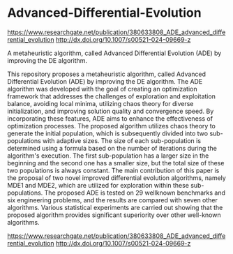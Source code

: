 # Advanced-Differential-Evolution

https://www.researchgate.net/publication/380633808_ADE_advanced_differential_evolution
http://dx.doi.org/10.1007/s00521-024-09669-z

A metaheuristic algorithm, called Advanced Differential Evolution (ADE) by improving the DE algorithm.

This repository proposes a metaheuristic algorithm, called Advanced Differential Evolution (ADE) by improving the DE algorithm. The ADE algorithm was developed with the goal of creating an optimization framework that addresses the challenges of exploration and exploitation balance, avoiding local minima, utilizing chaos theory for diverse initialization, and improving solution quality and convergence speed. By incorporating these features, ADE aims to enhance the effectiveness of optimization processes. The proposed algorithm utilizes chaos theory to generate the initial population, which is subsequently divided into two sub-populations with adaptive sizes. The size of each sub-population is determined using a formula based on the number of iterations during the algorithm's execution. The first sub-population has a larger size in the beginning and the second one has a smaller size, but the total size of these two populations is always constant. The main contribution of this paper is the proposal of two novel improved differential evolution algorithms, namely MDE1 and MDE2, which are utilized for exploration within these sub-populations. The proposed ADE is tested on 29 wellknown benchmarks and six engineering problems, and the results are compared with seven other algorithms. Various statistical experiments are carried out showing that the proposed algorithm provides significant superiority over other well-known algorithms. 

https://www.researchgate.net/publication/380633808_ADE_advanced_differential_evolution
http://dx.doi.org/10.1007/s00521-024-09669-z
